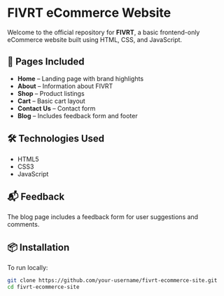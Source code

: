 # FIVRT eCommerce Website

Welcome to the official repository for **FIVRT**, a basic frontend-only eCommerce website built using HTML, CSS, and JavaScript.

## 📁 Pages Included
- **Home** – Landing page with brand highlights
- **About** – Information about FIVRT
- **Shop** – Product listings
- **Cart** – Basic cart layout
- **Contact Us** – Contact form
- **Blog** – Includes feedback form and footer

## 🛠️ Technologies Used
- HTML5
- CSS3
- JavaScript

## 📬 Feedback
The blog page includes a feedback form for user suggestions and comments.

## 📦 Installation
To run locally:
```bash
git clone https://github.com/your-username/fivrt-ecommerce-site.git
cd fivrt-ecommerce-site
